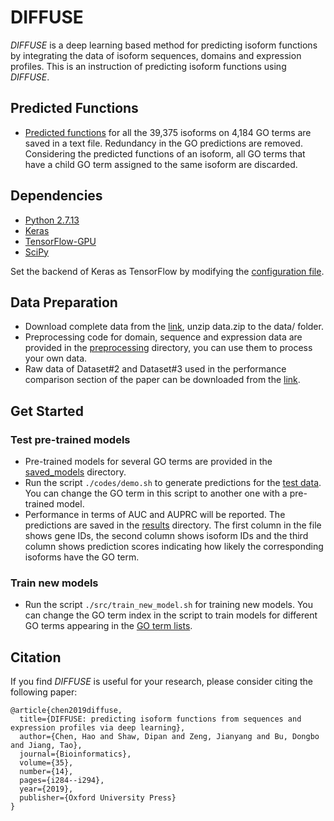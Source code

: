 # DIFFUSE

*DIFFUSE* is a deep learning based method for predicting isoform functions by integrating the data of isoform sequences, domains and expression profiles. This is an instruction of predicting isoform functions using *DIFFUSE*.

## Predicted Functions
- [Predicted functions](https://github.com/haochenucr/DIFFUSE/tree/master/results/all_predictions.txt) for all the 39,375 isoforms on 4,184 GO terms are saved in a text file. Redundancy in the GO predictions are removed. Considering the predicted functions of an isoform, all GO terms that have a child GO term assigned to the same isoform are discarded.

## Dependencies
- [Python 2.7.13](https://www.python.org/downloads/release/python-2713/)</br>
- [Keras](https://keras.io/)</br>
- [TensorFlow-GPU](https://www.tensorflow.org/)</br>
- [SciPy](https://www.scipy.org/)</br>

Set the backend of Keras as TensorFlow by modifying the [configuration file](https://keras.io/backend/).</br> 

## Data Preparation
- Download complete data from the [link](https://drive.google.com/file/d/1HkcRcGr9dNRaQfpohWHL3AX71OeG7Q0-/view?usp=sharing), unzip data.zip to the data/ folder.
- Preprocessing code for domain, sequence and expression data are provided in the [preprocessing](https://github.com/haochenucr/DIFFUSE/tree/master/preprocessing) directory, you can use them to process your own data.
- Raw data of Dataset#2 and Dataset#3 used in the performance comparison section of the paper can be downloaded from the [link](https://drive.google.com/file/d/1XUCnKfVOEA-A75qBO9Yyd1IS2aJbnyIJ/view?usp=sharing).

## Get Started

### Test pre-trained models

- Pre-trained models for several GO terms are provided in the [saved_models](https://github.com/haochenucr/DIFFUSE/tree/master/saved_models) directory.
- Run the script `./codes/demo.sh` to generate predictions for the [test data](https://github.com/haochenucr/DIFFUSE/tree/master/data). You can change the GO term in this script to another one with a pre-trained model.
- Performance in terms of AUC and AUPRC will be reported. The predictions are saved in the [results](https://github.com/haochenucr/DIFFUSE/tree/master/results) directory. The first column in the file shows gene IDs, the second column shows isoform IDs and the third column shows prediction scores indicating how likely the corresponding isoforms have the GO term.

### Train new models

- Run the script `./src/train_new_model.sh` for training new models. You can change the GO term index in the script to train models for different GO terms appearing in the [GO term lists](https://github.com/haochenucr/DIFFUSE/tree/master/data/go_terms).

## Citation

If you find *DIFFUSE* is useful for your research, please consider citing the following paper:

	@article{chen2019diffuse,
	  title={DIFFUSE: predicting isoform functions from sequences and expression profiles via deep learning},
	  author={Chen, Hao and Shaw, Dipan and Zeng, Jianyang and Bu, Dongbo and Jiang, Tao},
  	  journal={Bioinformatics},
  	  volume={35},
  	  number={14},
  	  pages={i284--i294},
  	  year={2019},
  	  publisher={Oxford University Press}
	}
